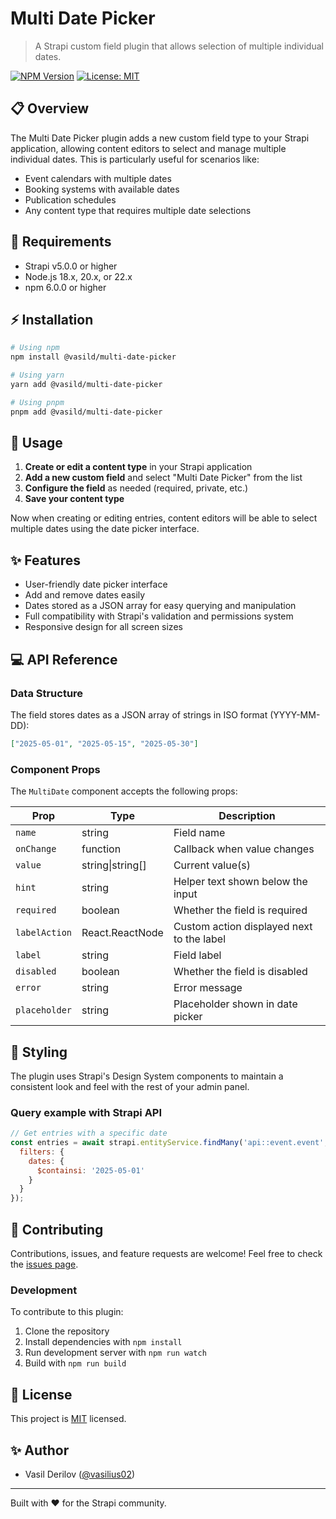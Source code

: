 # Multi Date Picker

> A Strapi custom field plugin that allows selection of multiple individual dates.

[![NPM Version](https://img.shields.io/npm/v/multi-date-picker.svg)](https://www.npmjs.com/package/multi-date-picker)
[![License: MIT](https://img.shields.io/badge/License-MIT-yellow.svg)](https://opensource.org/licenses/MIT)

## 📋 Overview

The Multi Date Picker plugin adds a new custom field type to your Strapi application, allowing content editors to select and manage multiple individual dates. This is particularly useful for scenarios like:

- Event calendars with multiple dates
- Booking systems with available dates
- Publication schedules
- Any content type that requires multiple date selections

## 🔧 Requirements

- Strapi v5.0.0 or higher
- Node.js 18.x, 20.x, or 22.x
- npm 6.0.0 or higher

## ⚡ Installation
```bash
# Using npm
npm install @vasild/multi-date-picker

# Using yarn
yarn add @vasild/multi-date-picker

# Using pnpm
pnpm add @vasild/multi-date-picker
```

## 🚀 Usage

1. **Create or edit a content type** in your Strapi application
2. **Add a new custom field** and select "Multi Date Picker" from the list
3. **Configure the field** as needed (required, private, etc.)
4. **Save your content type**

Now when creating or editing entries, content editors will be able to select multiple dates using the date picker interface.

## ✨ Features

- User-friendly date picker interface
- Add and remove dates easily
- Dates stored as a JSON array for easy querying and manipulation
- Full compatibility with Strapi's validation and permissions system
- Responsive design for all screen sizes

## 💻 API Reference

### Data Structure

The field stores dates as a JSON array of strings in ISO format (YYYY-MM-DD):

```json
["2025-05-01", "2025-05-15", "2025-05-30"]
```

### Component Props

The `MultiDate` component accepts the following props:

| Prop | Type | Description |
|------|------|-------------|
| `name` | string | Field name |
| `onChange` | function | Callback when value changes |
| `value` | string\|string[] | Current value(s) |
| `hint` | string | Helper text shown below the input |
| `required` | boolean | Whether the field is required |
| `labelAction` | React.ReactNode | Custom action displayed next to the label |
| `label` | string | Field label |
| `disabled` | boolean | Whether the field is disabled |
| `error` | string | Error message |
| `placeholder` | string | Placeholder shown in date picker |

## 🎨 Styling

The plugin uses Strapi's Design System components to maintain a consistent look and feel with the rest of your admin panel.

### Query example with Strapi API

```javascript
// Get entries with a specific date
const entries = await strapi.entityService.findMany('api::event.event', {
  filters: {
    dates: {
      $containsi: '2025-05-01'
    }
  }
});
```

## 🤝 Contributing

Contributions, issues, and feature requests are welcome! Feel free to check the [issues page](https://github.com/vasilius02/multi-date-picker/issues).

### Development

To contribute to this plugin:

1. Clone the repository
2. Install dependencies with `npm install`
3. Run development server with `npm run watch`
4. Build with `npm run build`

## 📝 License

This project is [MIT](https://opensource.org/licenses/MIT) licensed.

## ✨ Author

- Vasil Derilov ([@vasilius02](https://github.com/vasilius02))

---

Built with ❤️ for the Strapi community.
